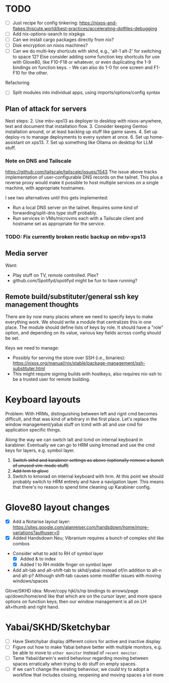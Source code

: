 # TODO
- [ ] Just recipe for config tinkering: https://nixos-and-flakes.thiscute.world/best-practices/accelerating-dotfiles-debugging
- [ ] Add nix-options-search to nixpkgs
- [ ] Can we install cargo packages directly from nix?
- [ ] Disk encryption on nixos machines?
- [ ] Can we do multi-key shortcuts with skhd, e.g., 'alt-1 alt-2' for switching to space 12? Else consider adding some function key shortcuts for use with Glove80, like F10-F18 or whatever, or even duplicating the 1-9 bindings on function keys.
        - We can also do 1-0 for one screen and F1-F10 for the other.

Refactoring
- [ ] Split modules into individual apps, using imports/options/config syntax

## Plan of attack for servers
Next steps:
2. Use mbv-xps13 as deployer to desktop with nixos-anywhere, test and document that installation flow.
3.  Consider keeping Gentoo installation around, or at least backing up stuff like game saves.
4. Set up deploy-rs to manage deployments to every system at once.
6. Set up home-assistant on xps13.
7. Set up something like Ollama on desktop for LLM stuff.

### Note on DNS and Tailscale
https://github.com/tailscale/tailscale/issues/1543
The issue above tracks implementation of user-configurable DNS records on the tailnet. This plus a reverse proxy would make it possible to host multiple services on a single machine, with appropriate hostnames.

I see two alternatives until this gets implemented:
- Run a local DNS server on the tailnet. Requires some kind of forwarding/split-dns type stuff probably.
- Run services in VMs/microvms each with a Tailscale client and hostname set as appropriate for the service.

### TODO: Fix currently broken restic backup on mbv-xps13

## Media server
Want:
- Play stuff on TV, remote controlled. Plex?
- github.com/Spotifyd/spotifyd might be fun to have running?

## Remote build/substituter/general ssh key management thoughts
There are by now many places where we need to specify keys to make everything work. We should write a module that centralizes this in one place.
The module should define lists of keys by role. It should have a "role" option, and depending on its value, various key fields across config should be set.

Keys we need to manage:
- Possibly for serving the store over SSH (i.e., binaries): https://nixos.org/manual/nix/stable/package-management/ssh-substituter.html
-   This might require signing builds with hostkeys, also requires nix-ssh to be a trusted user for remote building.

# Keyboard layouts

Problem: With HRMs, distinguishing between left and rignt cmd becomes difficult, and that was kind of arbitrary in the first place. Let's replace the window management/yabai stuff on lcmd with alt and use cmd for application specific things.

Along the way we can switch lalt and lcmd on internal keyboard in karabiner. Eventually we can go to HRM using kmonad and use the cmd keys for layers, e.g. symbol layer.

1. ~~Switch skhd and karabiner settings as above (optionally remove a bunch of unused vim-mode stuff)~~
2. ~~Add hrm to glove~~
3. Switch to kmonad on internal keyboard with hrm. At this point we should probably switch to HRM entirely and have a navigation layer. This means that there's no reason to spend time cleaning up Karabiner config.

# Glove80 layout changes

- [x] Add a Notarise layout layer: https://sites.google.com/alanreiser.com/handsdown/home/more-variations?authuser=0
- [x] Added Handsdown Neu; Vibranium requires a bunch of complex shit like combos
- Consider what to add to RH of symbol layer
  - [x] Added & to index
  - [x] Added ! to RH middle finger on symbol layer
- Add alt-tab and alt-shift-tab to skhd/yabai instead of/in addition to alt-n and alt-p? Although shift-tab causes some modifier issues with moving windows/spaces

Glove/SKHD idea: Move/copy hjkl/s/np bindings to arrows/page up/down/home/end like that which are on the cursor layer, and more space options on function keys; then our window management is all on LH alt+thumb and right hand.

# Yabai/SKHD/Sketchybar

- [ ] Have Sketchybar display different colors for active and inactive display
- [ ] Figure out how to make Yabai behave better with multiple monitors, e.g. be able to move to `other monitor` instead of `recent monitor`.
- [ ] Tame Yabai/darwin's weird behaviour regarding moving between spaces erratically when trying to do stuff on empty spaces.
- [ ]   If we can't change the existing behaviour, we could try to adopt a workflow that includes closing, reopening and moving spaces a lot more
